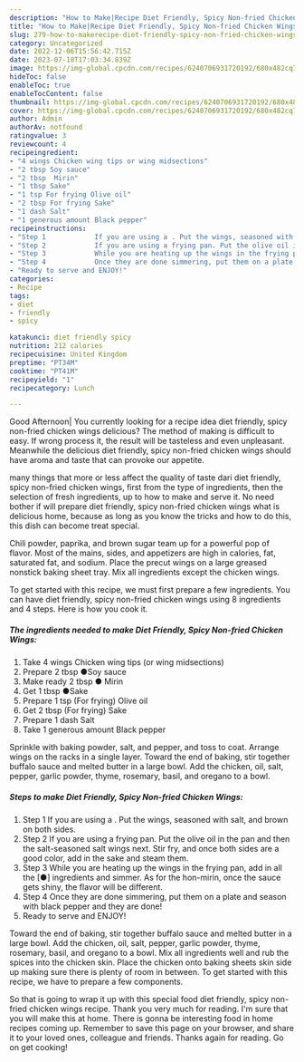 ```yaml
---
description: "How to Make|Recipe Diet Friendly, Spicy Non-fried Chicken Wings {That is Simple"
title: "How to Make|Recipe Diet Friendly, Spicy Non-fried Chicken Wings {That is Simple"
slug: 279-how-to-makerecipe-diet-friendly-spicy-non-fried-chicken-wings-that-is-simple
category: Uncategorized
date: 2022-12-06T15:56:42.715Z
date: 2023-07-18T17:03:34.839Z
image: https://img-global.cpcdn.com/recipes/6240706931720192/680x482cq70/diet-friendly-spicy-non-fried-chicken-wings-recipe-main-photo.jpg
hideToc: false
enableToc: true
enableTocContent: false
thumbnail: https://img-global.cpcdn.com/recipes/6240706931720192/680x482cq70/diet-friendly-spicy-non-fried-chicken-wings-recipe-main-photo.jpg
cover: https://img-global.cpcdn.com/recipes/6240706931720192/680x482cq70/diet-friendly-spicy-non-fried-chicken-wings-recipe-main-photo.jpg
author: Admin
authorAv: notfound
ratingvalue: 3
reviewcount: 4
recipeingredient:
- "4 wings Chicken wing tips or wing midsections"
- "2 tbsp Soy sauce"
- "2 tbsp  Mirin"
- "1 tbsp Sake"
- "1 tsp For frying Olive oil"
- "2 tbsp For frying Sake"
- "1 dash Salt"
- "1 generous amount Black pepper"
recipeinstructions:
- "Step 1            If you are using a . Put the wings, seasoned with salt, and brown on both sides."
- "Step 2            If you are using a frying pan. Put the olive oil in the pan and then the salt-seasoned salt wings next. Stir fry, and once both sides are a good color, add in the sake and steam them."
- "Step 3            While you are heating up the wings in the frying pan, add in all the [●] ingredients and simmer. As for the hon-mirin, once the sauce gets shiny, the flavor will be different."
- "Step 4            Once they are done simmering, put them on a plate and season with black pepper and they are done!"
- "Ready to serve and ENJOY!"
categories:
- Recipe
tags:
- diet
- friendly
- spicy

katakunci: diet friendly spicy 
nutrition: 212 calories
recipecuisine: United Kingdom
preptime: "PT34M"
cooktime: "PT41M"
recipeyield: "1"
recipecategory: Lunch

---
```



Good Afternoon| You currently looking for a recipe idea diet friendly, spicy non-fried chicken wings delicious? The method of making is difficult to easy. If wrong process it, the result will be tasteless and even unpleasant. Meanwhile the delicious diet friendly, spicy non-fried chicken wings should have aroma and taste that can provoke our appetite.






many things that more or less affect the quality of taste dari diet friendly, spicy non-fried chicken wings, first from the type of ingredients, then the selection of fresh ingredients, up to how to make and serve it. No need bother if will prepare diet friendly, spicy non-fried chicken wings what is delicious home, because as long as you know the tricks and how to do this, this dish can become treat  special.


Chili powder, paprika, and brown sugar team up for a powerful pop of flavor. Most of the mains, sides, and appetizers are high in calories, fat, saturated fat, and sodium. Place the precut wings on a large greased nonstick baking sheet tray. Mix all ingredients except the chicken wings.


To get started with this recipe, we must first prepare a few ingredients. You can have diet friendly, spicy non-fried chicken wings using 8 ingredients and 4 steps. Here is how you cook it.

<!--inarticleads1-->

##### The ingredients needed to make Diet Friendly, Spicy Non-fried Chicken Wings:

1. Take 4 wings Chicken wing tips (or wing midsections)
1. Prepare 2 tbsp ●Soy sauce
1. Make ready 2 tbsp ● Mirin
1. Get 1 tbsp ●Sake
1. Prepare 1 tsp (For frying) Olive oil
1. Get 2 tbsp (For frying) Sake
1. Prepare 1 dash Salt
1. Take 1 generous amount Black pepper


Sprinkle with baking powder, salt, and pepper, and toss to coat. Arrange wings on the racks in a single layer. Toward the end of baking, stir together buffalo sauce and melted butter in a large bowl. Add the chicken, oil, salt, pepper, garlic powder, thyme, rosemary, basil, and oregano to a bowl. 

<!--inarticleads2-->

##### Steps to make Diet Friendly, Spicy Non-fried Chicken Wings:

1. Step 1            If you are using a . Put the wings, seasoned with salt, and brown on both sides.
1. Step 2            If you are using a frying pan. Put the olive oil in the pan and then the salt-seasoned salt wings next. Stir fry, and once both sides are a good color, add in the sake and steam them.
1. Step 3            While you are heating up the wings in the frying pan, add in all the [●] ingredients and simmer. As for the hon-mirin, once the sauce gets shiny, the flavor will be different.
1. Step 4            Once they are done simmering, put them on a plate and season with black pepper and they are done!
1. Ready to serve and ENJOY!

Toward the end of baking, stir together buffalo sauce and melted butter in a large bowl. Add the chicken, oil, salt, pepper, garlic powder, thyme, rosemary, basil, and oregano to a bowl. Mix all ingredients well and rub the spices into the chicken skin. Place the chicken onto baking sheets skin side up making sure there is plenty of room in between. To get started with this recipe, we have to prepare a few components. 

So that is going to wrap it up with this special food diet friendly, spicy non-fried chicken wings recipe. Thank you very much for reading. I'm sure that you will make this at home. There is gonna be interesting food in home recipes coming up. Remember to save this page on your browser, and share it to your loved ones, colleague and friends. Thanks again for reading. Go on get cooking!
